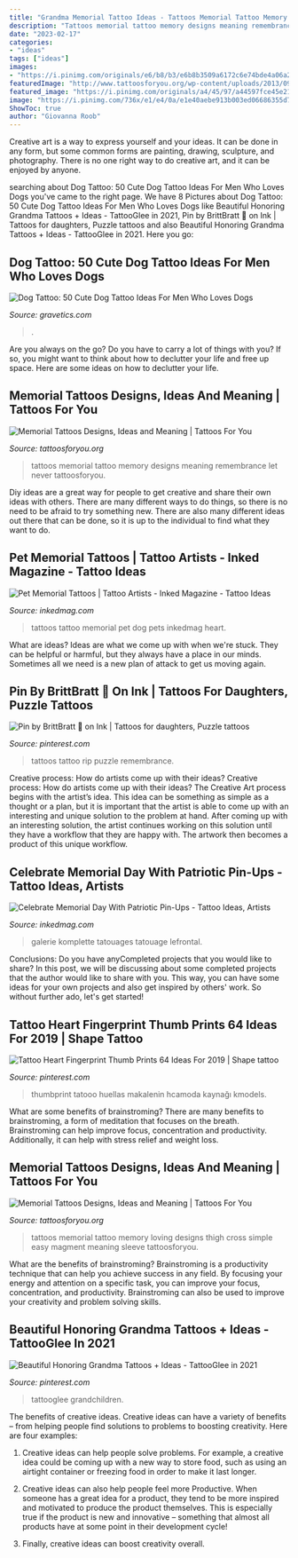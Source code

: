 ```yaml
---
title: "Grandma Memorial Tattoo Ideas - Tattoos Memorial Tattoo Memory Designs Meaning Remembrance Let Never Tattoosforyou"
description: "Tattoos memorial tattoo memory designs meaning remembrance let never tattoosforyou"
date: "2023-02-17"
categories:
- "ideas"
tags: ["ideas"]
images:
- "https://i.pinimg.com/originals/e6/b8/b3/e6b8b3509a6172c6e74bde4a06a27e1e.jpg"
featuredImage: "http://www.tattoosforyou.org/wp-content/uploads/2013/09/In-Memory-of-Tattoo-768x1024.jpg"
featured_image: "https://i.pinimg.com/originals/a4/45/97/a44597fce45e21305a1ce8b2b7103b40.jpg"
image: "https://i.pinimg.com/736x/e1/e4/0a/e1e40aebe913b003ed06686355d7134d.jpg"
ShowToc: true
author: "Giovanna Roob"
---
```



Creative art is a way to express yourself and your ideas. It can be done in any form, but some common forms are painting, drawing, sculpture, and photography. There is no one right way to do creative art, and it can be enjoyed by anyone.

	

		
searching about Dog Tattoo: 50 Cute Dog Tattoo Ideas For Men Who Loves Dogs you've came to the right page. We have 8 Pictures about Dog Tattoo: 50 Cute Dog Tattoo Ideas For Men Who Loves Dogs like Beautiful Honoring Grandma Tattoos + Ideas - TattooGlee in 2021, Pin by BrittBratt 💋 on Ink | Tattoos for daughters, Puzzle tattoos and also Beautiful Honoring Grandma Tattoos + Ideas - TattooGlee in 2021. Here you go:
		
    
## Dog Tattoo: 50 Cute Dog Tattoo Ideas For Men Who Loves Dogs

<img loading=lazy src="https://www.gravetics.com/wp-content/uploads/2017/06/Wonderful-Dog-Tattoo-On-Neck.jpg" onerror="this.onerror=null;this.src='https://tse1.mm.bing.net/th?id=OIP.-6KfnUc9ej6tl5oQeyO1ugHaJ4&amp;pid=15.1';" alt="Dog Tattoo: 50 Cute Dog Tattoo Ideas For Men Who Loves Dogs">

_Source: gravetics.com_

>. 

	

Are you always on the go? Do you have to carry a lot of things with you? If so, you might want to think about how to declutter your life and free up space. Here are some ideas on how to declutter your life.

    
## Memorial Tattoos Designs, Ideas And Meaning | Tattoos For You

<img loading=lazy src="http://www.tattoosforyou.org/wp-content/uploads/2013/09/In-Memory-of-Tattoo-768x1024.jpg" onerror="this.onerror=null;this.src='https://tse3.mm.bing.net/th?id=OIP.S1PcYgy4-zsc2wJgJCUiNQHaJ4&amp;pid=15.1';" alt="Memorial Tattoos Designs, Ideas and Meaning | Tattoos For You">

_Source: tattoosforyou.org_

>tattoos memorial tattoo memory designs meaning remembrance let never tattoosforyou. 

	

Diy ideas are a great way for people to get creative and share their own ideas with others. There are many different ways to do things, so there is no need to be afraid to try something new. There are also many different ideas out there that can be done, so it is up to the individual to find what they want to do.

    
## Pet Memorial Tattoos | Tattoo Artists - Inked Magazine - Tattoo Ideas

<img loading=lazy src="https://www.inkedmag.com/.image/t_share/MTU5MDMyODkyMDgwNzkzMjM3/b50288dff3abfaf136a2c7293c2ecb41.jpg" onerror="this.onerror=null;this.src='https://tse3.mm.bing.net/th?id=OIP.zOQaVlzjlE3KYqv2Dhh7kAHaHb&amp;pid=15.1';" alt="Pet Memorial Tattoos | Tattoo Artists - Inked Magazine - Tattoo Ideas">

_Source: inkedmag.com_

>tattoos tattoo memorial pet dog pets inkedmag heart. 

	

What are ideas?
Ideas are what we come up with when we're stuck. They can be helpful or harmful, but they always have a place in our minds. Sometimes all we need is a new plan of attack to get us moving again.

    
## Pin By BrittBratt 💋 On Ink | Tattoos For Daughters, Puzzle Tattoos

<img loading=lazy src="https://i.pinimg.com/originals/a4/45/97/a44597fce45e21305a1ce8b2b7103b40.jpg" onerror="this.onerror=null;this.src='https://tse3.mm.bing.net/th?id=OIP.4B_4buoJXJBWe6PRH-D3YAHaJ4&amp;pid=15.1';" alt="Pin by BrittBratt 💋 on Ink | Tattoos for daughters, Puzzle tattoos">

_Source: pinterest.com_

>tattoos tattoo rip puzzle remembrance. 

	

Creative process: How do artists come up with their ideas?
Creative process: How do artists come up with their ideas?
The Creative Art process begins with the artist’s idea. This idea can be something as simple as a thought or a plan, but it is important that the artist is able to come up with an interesting and unique solution to the problem at hand. After coming up with an interesting solution, the artist continues working on this solution until they have a workflow that they are happy with. The artwork then becomes a product of this unique workflow.

    
## Celebrate Memorial Day With Patriotic Pin-Ups - Tattoo Ideas, Artists

<img loading=lazy src="https://www.inkedmag.com/.image/c_limit%2Ccs_srgb%2Cfl_progressive%2Cq_auto:good%2Cw_700/MTU5MDMyODU2Mzc5MjcwOTM2/amanda-west-military-pin-up-girl-tattoo.jpg" onerror="this.onerror=null;this.src='https://tse2.mm.bing.net/th?id=OIP.HEcz4xxU2yGkzb-Tr83kwAHaIn&amp;pid=15.1';" alt="Celebrate Memorial Day With Patriotic Pin-Ups - Tattoo Ideas, Artists">

_Source: inkedmag.com_

>galerie komplette tatouages tatouage lefrontal. 

	

Conclusions: Do you have anyCompleted projects that you would like to share?
In this post, we will be discussing about some completed projects that the author would like to share with you. This way, you can have some ideas for your own projects and also get inspired by others' work. So without further ado, let's get started!

    
## Tattoo Heart Fingerprint Thumb Prints 64 Ideas For 2019 | Shape Tattoo

<img loading=lazy src="https://i.pinimg.com/originals/e6/b8/b3/e6b8b3509a6172c6e74bde4a06a27e1e.jpg" onerror="this.onerror=null;this.src='https://tse3.mm.bing.net/th?id=OIP.WLgocpUDJi8C833eBGJHmAAAAA&amp;pid=15.1';" alt="Tattoo Heart Fingerprint Thumb Prints 64 Ideas For 2019 | Shape tattoo">

_Source: pinterest.com_

>thumbprint tatooo huellas makalenin hcamoda kaynağı kmodels. 

	

What are some benefits of brainstroming?
There are many benefits to brainstroming, a form of meditation that focuses on the breath. Brainstroming can help improve focus, concentration and productivity. Additionally, it can help with stress relief and weight loss.

    
## Memorial Tattoos Designs, Ideas And Meaning | Tattoos For You

<img loading=lazy src="http://www.tattoosforyou.org/wp-content/uploads/2013/09/Loving-Memory-Tattoos.jpg" onerror="this.onerror=null;this.src='https://tse2.mm.bing.net/th?id=OIP.sDyZq0Dw7mqZggvkAurGLQHaMZ&amp;pid=15.1';" alt="Memorial Tattoos Designs, Ideas and Meaning | Tattoos For You">

_Source: tattoosforyou.org_

>tattoos memorial tattoo memory loving designs thigh cross simple easy magment meaning sleeve tattoosforyou. 

	

What are the benefits of brainstroming?
Brainstroming is a productivity technique that can help you achieve success in any field. By focusing your energy and attention on a specific task, you can improve your focus, concentration, and productivity. Brainstroming can also be used to improve your creativity and problem solving skills.

    
## Beautiful Honoring Grandma Tattoos + Ideas - TattooGlee In 2021

<img loading=lazy src="https://i.pinimg.com/736x/e1/e4/0a/e1e40aebe913b003ed06686355d7134d.jpg" onerror="this.onerror=null;this.src='https://tse3.mm.bing.net/th?id=OIP.QgtxM_swXJyw3s64VShgxAHaLH&amp;pid=15.1';" alt="Beautiful Honoring Grandma Tattoos + Ideas - TattooGlee in 2021">

_Source: pinterest.com_

>tattooglee grandchildren. 

	

The benefits of creative ideas.
Creative ideas can have a variety of benefits – from helping people find solutions to problems to boosting creativity. Here are four examples:
1. Creative ideas can help people solve problems. For example, a creative idea could be coming up with a new way to store food, such as using an airtight container or freezing food in order to make it last longer.

2. Creative ideas can also help people feel more Productive. When someone has a great idea for a product, they tend to be more inspired and motivated to produce the product themselves. This is especially true if the product is new and innovative – something that almost all products have at some point in their development cycle!

3. Finally, creative ideas can boost creativity overall.

